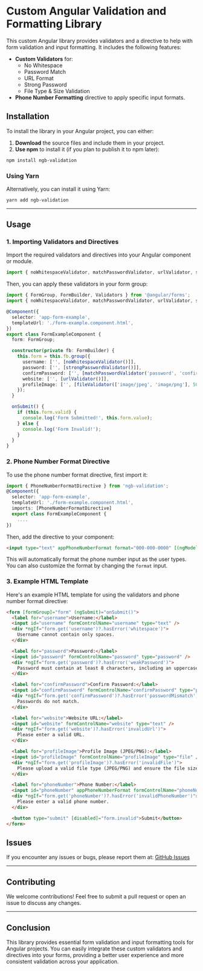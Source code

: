 
# Custom Angular Validation and Formatting Library

This custom Angular library provides validators and a directive to help with form validation and input formatting. It includes the following features:

- **Custom Validators** for:
  - No Whitespace
  - Password Match
  - URL Format
  - Strong Password
  - File Type & Size Validation
- **Phone Number Formatting** directive to apply specific input formats.

## Installation

To install the library in your Angular project, you can either:

1. **Download** the source files and include them in your project.
2. **Use npm** to install it (if you plan to publish it to npm later):

```bash
npm install ngb-validation
```

### Using Yarn
Alternatively, you can install it using Yarn:

```bash
yarn add ngb-validation
```

---

## Usage

### 1. Importing Validators and Directives

Import the required validators and directives into your Angular component or module.

```typescript
import { noWhitespaceValidator, matchPasswordValidator, urlValidator, strongPasswordValidator, fileValidator, PhoneNumberFormatDirective } from 'ngb-validation';
```

Then, you can apply these validators in your form group:

```typescript
import { FormGroup, FormBuilder, Validators } from '@angular/forms';
import { noWhitespaceValidator, matchPasswordValidator, urlValidator, strongPasswordValidator, fileValidator } from 'ngb-validation';

@Component({
  selector: 'app-form-example',
  templateUrl: './form-example.component.html',
})
export class FormExampleComponent {
  form: FormGroup;

  constructor(private fb: FormBuilder) {
    this.form = this.fb.group({
      username: ['', [noWhitespaceValidator()]],
      password: ['', [strongPasswordValidator()]],
      confirmPassword: ['', [matchPasswordValidator('password', 'confirmPassword')]],
      website: ['', [urlValidator()]],
      profileImage: ['', [fileValidator(['image/jpeg', 'image/png'], 5000000)]]
    });
  }

  onSubmit() {
    if (this.form.valid) {
      console.log('Form Submitted!', this.form.value);
    } else {
      console.log('Form Invalid!');
    }
  }
}
```

### 2. Phone Number Format Directive

To use the phone number format directive, first import it:

```typescript
import { PhoneNumberFormatDirective } from 'ngb-validation';
@Component({
  selector: 'app-form-example',
  templateUrl: './form-example.component.html',
  imports: [PhoneNumberFormatDirective]
  export class FormExampleComponent {
    ....
})
```

Then, add the directive to your component:

```html
<input type="text" appPhoneNumberFormat format="000-000-0000" [(ngModel)]="phoneNumber" />
```

This will automatically format the phone number input as the user types. You can also customize the format by changing the `format` input.

### 3. Example HTML Template

Here's an example HTML template for using the validators and phone number format directive:

```html
<form [formGroup]="form" (ngSubmit)="onSubmit()">
  <label for="username">Username:</label>
  <input id="username" formControlName="username" type="text" />
  <div *ngIf="form.get('username')?.hasError('whitespace')">
    Username cannot contain only spaces.
  </div>

  <label for="password">Password:</label>
  <input id="password" formControlName="password" type="password" />
  <div *ngIf="form.get('password')?.hasError('weakPassword')">
    Password must contain at least 8 characters, including an uppercase letter, a number, and a special character.
  </div>

  <label for="confirmPassword">Confirm Password:</label>
  <input id="confirmPassword" formControlName="confirmPassword" type="password" />
  <div *ngIf="form.get('confirmPassword')?.hasError('passwordMismatch')">
    Passwords do not match.
  </div>

  <label for="website">Website URL:</label>
  <input id="website" formControlName="website" type="text" />
  <div *ngIf="form.get('website')?.hasError('invalidUrl')">
    Please enter a valid URL.
  </div>

  <label for="profileImage">Profile Image (JPEG/PNG):</label>
  <input id="profileImage" formControlName="profileImage" type="file" />
  <div *ngIf="form.get('profileImage')?.hasError('invalidFile')">
    Please upload a valid file type (JPEG/PNG) and ensure the file size is less than 5MB.
  </div>

  <label for="phoneNumber">Phone Number:</label>
  <input id="phoneNumber" appPhoneNumberFormat formControlName="phoneNumber" type="text" />
  <div *ngIf="form.get('phoneNumber')?.hasError('invalidPhoneNumber')">
    Please enter a valid phone number.
  </div>

  <button type="submit" [disabled]="form.invalid">Submit</button>
</form>
```

## Issues
If you encounter any issues or bugs, please report them at:
[GitHub Issues](https://github.com/Bansi23/ngb-validation/issues)

---

## Contributing
We welcome contributions! Feel free to submit a pull request or open an issue to discuss any changes.

---

## Conclusion

This library provides essential form validation and input formatting tools for Angular projects. You can easily integrate these custom validators and directives into your forms, providing a better user experience and more consistent validation across your application.